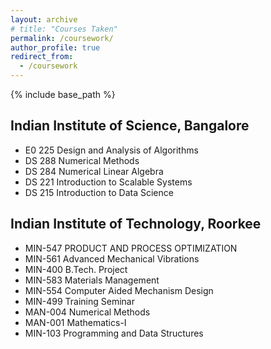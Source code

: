 ```yaml
---
layout: archive
# title: "Courses Taken" 
permalink: /coursework/
author_profile: true
redirect_from:
  - /coursework
---
```


{% include base_path %}

## Indian Institute of Science, Bangalore

* E0 225 Design and Analysis of Algorithms
* DS 288 Numerical Methods
* DS 284 Numerical Linear Algebra
* DS 221 Introduction to Scalable Systems
* DS 215 Introduction to Data Science

## Indian Institute of Technology, Roorkee 

* MIN-547 PRODUCT AND PROCESS OPTIMIZATION
* MIN-561 Advanced Mechanical Vibrations
* MIN-400 B.Tech. Project
* MIN-583 Materials Management
* MIN-554 Computer Aided Mechanism Design
* MIN-499 Training Seminar
* MAN-004 Numerical Methods
* MAN-001 Mathematics-I
* MIN-103 Programming and Data Structures




